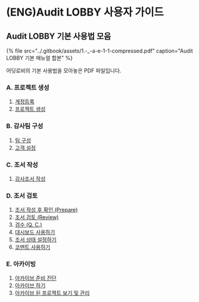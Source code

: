 # \(ENG\)Audit LOBBY 사용자 가이드

## Audit LOBBY 기본 사용법 모음

{% file src="../.gitbook/assets/1.-\_-a-e-1-1-compressed.pdf" caption="Audit LOBBY 기본 매뉴얼 합본" %}

어딧로비의 기본 사용법을 모아놓은 PDF 파일입니다.

### A. 프로젝트 생성

1. [계정등록](https://github.com/datalobby/AuditLobbyUserGuide-KR/tree/993aca7456df12f5bd23917686f32391dcbd42b4/undefined-2/setup/0.) 
2. [프로젝트 생성](setup/1-3..md)

### B. 감사팀 구성

1. [팀 구성](setup/2./organize-audit-team.md)
2. [고객 설정](setup/2./2-4..md)

### C. 조서 작성

1. [감사조서 작성](guide-by-scenario/4./2-1/)

### D. 조서 검토

1. [조서 작성 후 확인 \(Prepare\)](guide-by-scenario/5.-review/5-1.-prepare.md) 
2. [조서 검토 \(Review\)](guide-by-scenario/5.-review/5-2.-review.md)  
3. [검수 \(Q. C.\)](guide-by-scenario/5.-review/5-3.-q.c..md)  
4. [대시보드 사용하기](guide-by-scenario/5.-review/+-3/)  
5. [조서 상태 설정하기](guide-by-scenario/5.-review/+-1.md) 
6. [코멘트 사용하기](guide-by-scenario/5.-review/+.md)

### E. 아카이빙

1. [아카이브 준비 진단](guide-by-scenario/6./4-1.archive-diagnosis.md) 
2. [아카이브 하기](guide-by-scenario/6./4-2.archive.md) 
3. [아카이브 된 프로젝트 보기 및 관리](https://github.com/datalobby/AuditLobbyUserGuide-KR/tree/993aca7456df12f5bd23917686f32391dcbd42b4/undefined-2/guide-by-scenario/5.)

